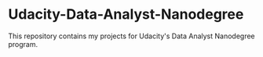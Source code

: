 # Udacity-Data-Analyst-Nanodegree
This repository contains my projects for Udacity's Data Analyst Nanodegree program. 
